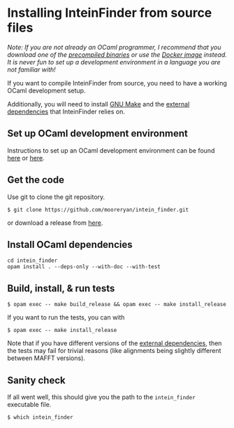 # Installing InteinFinder from source files

*Note: If you are not already an OCaml programmer, I recommend that you download one of the [precompiled binaries](./installing-precompiled-binaries.md) or use the [Docker image](./installing-with-docker.md) instead.  It is never fun to set up a development environment in a language you are not familiar with!*

If you want to compile InteinFinder from source, you need to have a working OCaml development setup.

Additionally, you will need to install [GNU Make](https://www.gnu.org/software/make/) and the [external dependencies](./installing-external-dependencies.md) that InteinFinder relies on.

## Set up OCaml development environment

Instructions to set up an OCaml development environment can be found [here](https://ocaml.org/learn/tutorials/up_and_running.html) or [here](https://dev.realworldocaml.org/install.html).

## Get the code

Use git to clone the git repository.

```
$ git clone https://github.com/mooreryan/intein_finder.git
```

or download a release from [here](https://github.com/mooreryan/intein_finder/releases).

## Install OCaml dependencies

```
cd intein_finder
opam install . --deps-only --with-doc --with-test
```

## Build, install, & run tests

```
$ opam exec -- make build_release && opam exec -- make install_release
```

If you want to run the tests, you can with

```
$ opam exec -- make install_release
```

Note that if you have different versions of the [external dependencies](TODO), then the tests may fail for trivial reasons (like alignments being slightly different between MAFFT versions).

## Sanity check

If all went well, this should give you the path to the `intein_finder` executable file.

```
$ which intein_finder
```
